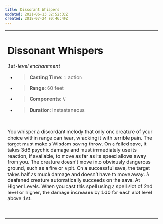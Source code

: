 ```yaml
---
title: Dissonant Whispers
updated: 2021-06-13 02:52:32Z
created: 2018-07-24 20:46:49Z
---
```


<table><tbody><tr class="odd"><td><h1 id="dissonant-whispers"><strong>Dissonant Whispers</strong></h1><p><em>1st-level enchantment</em></p><ul><li><blockquote><p><strong>Casting Time:</strong> 1 action</p></blockquote></li><li><blockquote><p><strong>Range</strong>: 60 feet</p></blockquote></li><li><blockquote><p><strong>Components</strong>: V</p></blockquote></li><li><blockquote><p><strong>Duration</strong>: Instantaneous</p></blockquote></li></ul><p> </p><p>You whisper a discordant melody that only one creature of your choice within range can hear, wracking it with terrible pain. The target must make a Wisdom saving throw. On a failed save, it takes 3d6 psychic damage and must immediately use its reaction, if available, to move as far as its speed allows away from you. The creature doesn’t move into obviously dangerous ground, such as a fire or a pit. On a successful save, the target takes half as much damage and doesn’t have to move away. A deafened creature automatically succeeds on the save. At Higher Levels. When you cast this spell using a spell slot of 2nd level or higher, the damage increases by 1d6 for each slot level above 1st.</p><p> </p></td></tr></tbody></table>